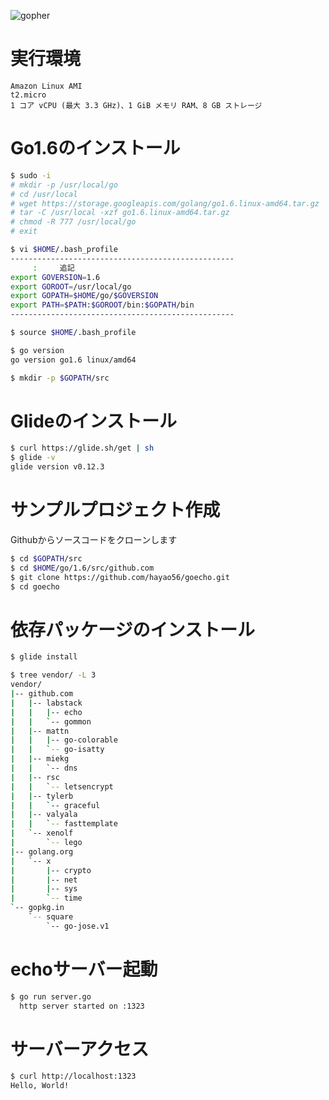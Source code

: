 ![gopher](http://golang-jp.org/doc/gopher/talks.png)


# 実行環境

```
Amazon Linux AMI
t2.micro
1 コア vCPU (最大 3.3 GHz)、1 GiB メモリ RAM、8 GB ストレージ
```

# Go1.6のインストール

```bash
$ sudo -i
# mkdir -p /usr/local/go
# cd /usr/local
# wget https://storage.googleapis.com/golang/go1.6.linux-amd64.tar.gz
# tar -C /usr/local -xzf go1.6.linux-amd64.tar.gz
# chmod -R 777 /usr/local/go
# exit
```

```bash
$ vi $HOME/.bash_profile
--------------------------------------------------
     :     追記
export GOVERSION=1.6
export GOROOT=/usr/local/go
export GOPATH=$HOME/go/$GOVERSION
export PATH=$PATH:$GOROOT/bin:$GOPATH/bin
--------------------------------------------------
```

```bash
$ source $HOME/.bash_profile
```

```bash
$ go version
go version go1.6 linux/amd64
```

```bash
$ mkdir -p $GOPATH/src
```

# Glideのインストール

```bash
$ curl https://glide.sh/get | sh
$ glide -v
glide version v0.12.3
```

# サンプルプロジェクト作成

Githubからソースコードをクローンします

```bash
$ cd $GOPATH/src
$ cd $HOME/go/1.6/src/github.com
$ git clone https://github.com/hayao56/goecho.git
$ cd goecho
```

# 依存パッケージのインストール

```bash
$ glide install
```

```bash
$ tree vendor/ -L 3
vendor/
|-- github.com
|   |-- labstack
|   |   |-- echo
|   |   `-- gommon
|   |-- mattn
|   |   |-- go-colorable
|   |   `-- go-isatty
|   |-- miekg
|   |   `-- dns
|   |-- rsc
|   |   `-- letsencrypt
|   |-- tylerb
|   |   `-- graceful
|   |-- valyala
|   |   `-- fasttemplate
|   `-- xenolf
|       `-- lego
|-- golang.org
|   `-- x
|       |-- crypto
|       |-- net
|       |-- sys
|       `-- time
`-- gopkg.in
    `-- square
        `-- go-jose.v1
```


# echoサーバー起動

```bash
$ go run server.go
  http server started on :1323
```

# サーバーアクセス

```bash
$ curl http://localhost:1323
Hello, World!

```

